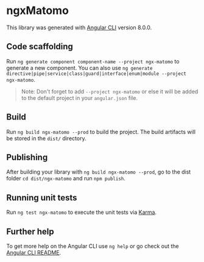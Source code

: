 # ngxMatomo

This library was generated with [Angular CLI](https://github.com/angular/angular-cli) version 8.0.0.

## Code scaffolding

Run `ng generate component component-name --project ngx-matomo` to generate a new component. You can also use `ng generate directive|pipe|service|class|guard|interface|enum|module --project ngx-matomo`.
> Note: Don't forget to add `--project ngx-matomo` or else it will be added to the default project in your `angular.json` file. 

## Build

Run `ng build ngx-matomo --prod` to build the project. The build artifacts will be stored in the `dist/` directory.

## Publishing

After building your library with `ng build ngx-matomo --prod`, go to the dist folder `cd dist/ngx-matomo` and run `npm publish`.

## Running unit tests

Run `ng test ngx-matomo` to execute the unit tests via [Karma](https://karma-runner.github.io).

## Further help

To get more help on the Angular CLI use `ng help` or go check out the [Angular CLI README](https://github.com/angular/angular-cli/blob/master/README.md).
